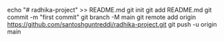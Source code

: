 echo "# radhika-project" >> README.md
git init
git add README.md
git commit -m "first commit"
git branch -M main
git remote add origin https://github.com/santoshguntreddi/radhika-project.git
git push -u origin main
